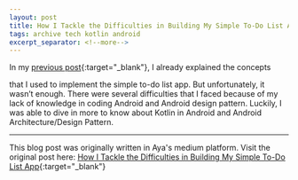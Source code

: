 ```yaml
---
layout: post
title: How I Tackle the Difficulties in Building My Simple To-Do List App
tags: archive tech kotlin android
excerpt_separator: <!--more-->
---
```

In my [previous post](https://ayaaurora25.medium.com/implementing-three-android-concepts-to-my-to-do-list-app-c0b49ec157ac){:target="_blank"}, I already explained the concepts 
<!--more-->
that I used to implement the simple to-do list app. But unfortunately, it wasn’t enough. There were several difficulties that I faced because of my lack of knowledge in coding Android and Android design pattern. Luckily, I was able to dive in more to know about Kotlin in Android and Android Architecture/Design Pattern.

----------------

This blog post was originally written in Aya's medium platform. Visit the original post here: [How I Tackle the Difficulties in Building My Simple To-Do List App](https://ayaaurora25.medium.com/how-i-tackle-the-difficulties-in-building-my-simple-to-do-list-app-d855563461c2){:target="_blank"}
